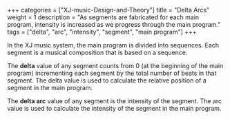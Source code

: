 +++
categories = ["XJ-music-Design-and-Theory"]
title = "Delta Arcs"
weight = 1
description = "As segments are fabricated for each main program, intensity is increased as we progress through the main program."
tags = ["delta", "arc", "intensity", "segment", "main program"]
+++

In the XJ music system, the main program is divided into sequences. Each segment is a musical composition that is based on a sequence.

The **delta** value of any segment counts from 0 (at the beginning of the main program) incrementing each segment by
the total number of beats in that segment. The delta value is used to calculate the relative position of a segment in the main program.

The **delta arc** value of any segment is the intensity of the segment. The arc value is used to calculate the intensity of the segment in the main program.

